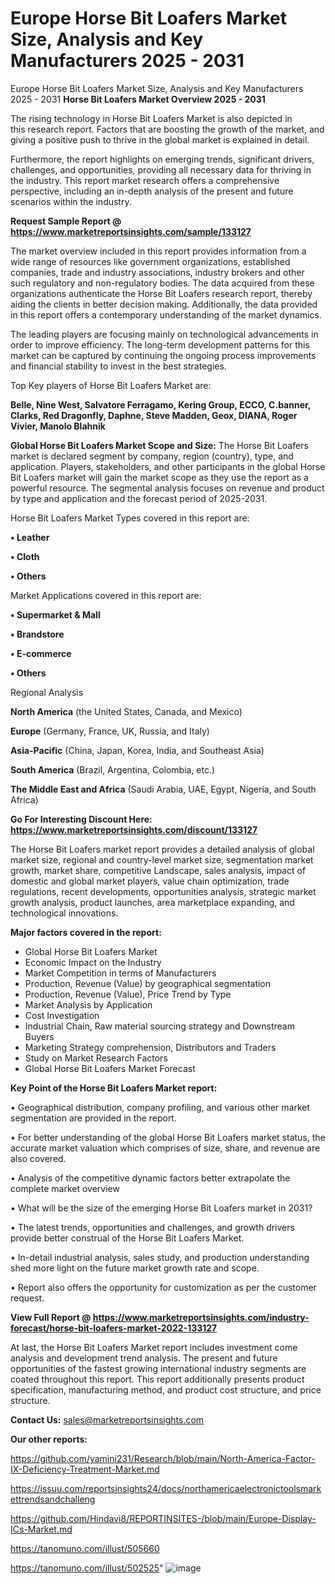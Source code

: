 # Europe Horse Bit Loafers Market Size, Analysis and Key Manufacturers 2025 - 2031
Europe Horse Bit Loafers Market Size, Analysis and Key Manufacturers 2025 - 2031
<Strong> Horse Bit Loafers Market Overview 2025 - 2031</strong>

The rising technology in Horse Bit Loafers Market is also depicted in this research report. Factors that are boosting the growth of the market, and giving a positive push to thrive in the global market is explained in detail.

Furthermore, the report highlights on emerging trends, significant drivers, challenges, and opportunities, providing all necessary data for thriving in the industry. This report market research offers a comprehensive perspective, including an in-depth analysis of the present and future scenarios within the industry.

<strong>Request Sample Report @ <a href=https://www.marketreportsinsights.com/sample/133127>https://www.marketreportsinsights.com/sample/133127</a></strong>

The market overview included in this report provides information from a wide range of resources like government organizations, established companies, trade and industry associations, industry brokers and other such regulatory and non-regulatory bodies. The data acquired from these organizations authenticate the Horse Bit Loafers research report, thereby aiding the clients in better decision making. Additionally, the data provided in this report offers a contemporary understanding of the market dynamics.

The leading players are focusing mainly on technological advancements in order to improve efficiency. The long-term development patterns for this market can be captured by continuing the ongoing process improvements and financial stability to invest in the best strategies.

Top Key players of Horse Bit Loafers Market are:

<strong>Belle, Nine West, Salvatore Ferragamo, Kering Group, ECCO, C.banner, Clarks, Red Dragonfly, Daphne, Steve Madden, Geox, DIANA, Roger Vivier, Manolo Blahnik</strong>

<strong><b>Global Horse Bit Loafers Market Scope and Size:</b></strong>
The Horse Bit Loafers market is declared segment by company, region (country), type, and application. Players, stakeholders, and other participants in the global Horse Bit Loafers market will gain the market scope as they use the report as a powerful resource. The segmental analysis focuses on revenue and product by type and application and the forecast period of 2025-2031.

Horse Bit Loafers Market Types covered in this report are:

<strong>• Leather

• Cloth

• Others</strong>

Market Applications covered in this report are:

<strong>• Supermarket & Mall

• Brandstore

• E-commerce

• Others</strong> 

Regional Analysis

<strong>North America</strong> (the United States, Canada, and Mexico)

<strong>Europe</strong> (Germany, France, UK, Russia, and Italy)

<strong>Asia-Pacific</strong> (China, Japan, Korea, India, and Southeast Asia)

<strong>South America</strong> (Brazil, Argentina, Colombia, etc.)

<strong>The Middle East and Africa</strong> (Saudi Arabia, UAE, Egypt, Nigeria, and South Africa)

<strong>Go For Interesting Discount Here: <a href=https://www.marketreportsinsights.com/discount/133127>https://www.marketreportsinsights.com/discount/133127</a></strong>

The Horse Bit Loafers market report provides a detailed analysis of global market size, regional and country-level market size, segmentation market growth, market share, competitive Landscape, sales analysis, impact of domestic and global market players, value chain optimization, trade regulations, recent developments, opportunities analysis, strategic market growth analysis, product launches, area marketplace expanding, and technological innovations.

<strong><b>Major factors covered in the report:</b></strong>
<ul>
  <li>Global Horse Bit Loafers Market </li>
  <li>Economic Impact on the Industry</li>
  <li>Market Competition in terms of Manufacturers</li>
  <li>Production, Revenue (Value) by geographical segmentation</li>
  <li>Production, Revenue (Value), Price Trend by Type</li>
  <li>Market Analysis by Application</li>
  <li>Cost Investigation</li>
  <li>Industrial Chain, Raw material sourcing strategy and Downstream Buyers</li>
  <li>Marketing Strategy comprehension, Distributors and Traders</li>
  <li>Study on Market Research Factors</li>
  <li>Global Horse Bit Loafers Market Forecast</li>
</ul>

<strong><b>Key Point of the Horse Bit Loafers Market report:</b></strong>

• Geographical distribution, company profiling, and various other market segmentation are provided in the report.

• For better understanding of the global Horse Bit Loafers market status, the accurate market valuation which comprises of size, share, and revenue are also covered.

• Analysis of the competitive dynamic factors better extrapolate the complete market overview

• What will be the size of the emerging Horse Bit Loafers market in 2031?

• The latest trends, opportunities and challenges, and growth drivers provide better construal of the Horse Bit Loafers Market.

• In-detail industrial analysis, sales study, and production understanding shed more light on the future market growth rate and scope.

• Report also offers the opportunity for customization as per the customer request.

<strong><b>View Full Report @ <a href=https://www.marketreportsinsights.com/industry-forecast/horse-bit-loafers-market-2022-133127>https://www.marketreportsinsights.com/industry-forecast/horse-bit-loafers-market-2022-133127</a></b></strong>


At last, the Horse Bit Loafers Market report includes investment come analysis and development trend analysis. The present and future opportunities of the fastest growing international industry segments are coated throughout this report. This report additionally presents product specification, manufacturing method, and product cost structure, and price structure.

<strong>Contact Us:</strong>
sales@marketreportsinsights.com

<strong>Our other reports:</strong>

<a href=https://github.com/yamini231/Research/blob/main/North-America-Factor-IX-Deficiency-Treatment-Market.md>https://github.com/yamini231/Research/blob/main/North-America-Factor-IX-Deficiency-Treatment-Market.md</a>

<a href=https://issuu.com/reportsinsights24/docs/northamericaelectronictoolsmarkettrendsandchalleng>https://issuu.com/reportsinsights24/docs/northamericaelectronictoolsmarkettrendsandchalleng</a>

<a href=https://github.com/Hindavi8/REPORTINSITES-/blob/main/Europe-Display-ICs-Market.md>https://github.com/Hindavi8/REPORTINSITES-/blob/main/Europe-Display-ICs-Market.md</a>

<a href=https://tanomuno.com/illust/505660>https://tanomuno.com/illust/505660</a>

<a href=https://tanomuno.com/illust/502525>https://tanomuno.com/illust/502525</a>"
![image](https://github.com/user-attachments/assets/46c428b0-7cac-449b-b337-899ee2214016)
